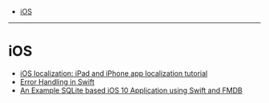 - [iOS](#ios)
____

# iOS

- [iOS localization: iPad and iPhone app localization tutorial](http://www.ibabbleon.com/iphone_app_localization.html)
- [Error Handling in Swift](https://developer.apple.com/library/content/documentation/Swift/Conceptual/Swift_Programming_Language/ErrorHandling.html)
- [An Example SQLite based iOS 10 Application using Swift and FMDB](http://www.techotopia.com/index.php/An_Example_SQLite_based_iOS_8_Application_using_Swift_and_FMDB)
